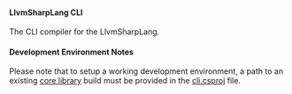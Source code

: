 #### LlvmSharpLang CLI

The CLI compiler for the LlvmSharpLang.

#### Development Environment Notes

Please note that to setup a working development environment, a path to an existing [core library](https://github.com/llvmsharplang/llvm-sharp-lang) build must be provided in the [cli.csproj](https://github.com/llvmsharplang/cli/blob/master/cli.csproj) file.
